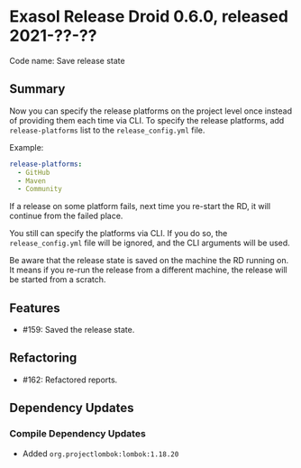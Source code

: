 # Exasol Release Droid 0.6.0, released 2021-??-??

Code name: Save release state

## Summary

Now you can specify the release platforms on the project level once instead of providing them each time via CLI.
To specify the release platforms, add `release-platforms` list to the `release_config.yml` file. 

Example:

```yaml
release-platforms:
  - GitHub
  - Maven
  - Community
```

If a release on some platform fails, next time you re-start the RD, it will continue from the failed place.

You still can specify the platforms via CLI. If you do so, the `release_config.yml` file will be ignored, and the CLI arguments will be used.

Be aware that the release state is saved on the machine the RD running on. It means if you re-run the release from a different machine, the release will be started from a scratch.

## Features

* #159: Saved the release state.

## Refactoring

* #162: Refactored reports.

## Dependency Updates

### Compile Dependency Updates

* Added `org.projectlombok:lombok:1.18.20`
